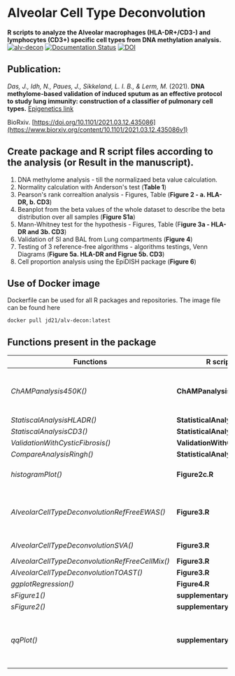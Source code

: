 # Alveolar Cell Type Deconvolution

**R scripts to analyze the Alveolar macrophages (HLA-DR+/CD3-) and lymphocytes (CD3+) specific cell types from DNA methylation analysis.** \
[![alv-decon](https://github.com/JD2112/Alveolar-Cell-Type-Deconvolution/actions/workflows/docker-image.yml/badge.svg)](https://github.com/JD2112/Alveolar-Cell-Type-Deconvolution/actions/workflows/docker-image.yml)
[![Documentation Status](https://readthedocs.org/projects/alveolarcelltypedeconvolution/badge/?version=latest)](https://alveolarcelltypedeconvolution.readthedocs.io/en/latest/?badge=latest)
[![DOI](https://zenodo.org/badge/289193007.svg)](https://zenodo.org/doi/10.5281/zenodo.11103981)      

## Publication: 

*Das, J., Idh, N., Paues, J., Sikkeland, L. I. B., & Lerm, M.* (2021). **DNA methylome-based validation of induced sputum as an effective protocol to study lung immunity: construction of a classifier of pulmonary cell types.** [Epigenetics link](https://www.tandfonline.com/doi/full/10.1080/15592294.2021.1969499)

BioRxiv. [https://doi.org/10.1101/2021.03.12.435086](https://www.biorxiv.org/content/10.1101/2021.03.12.435086v1) 


## Create package and R script files according to the analysis (or Result in the manuscript).
1. DNA methylome analysis - till the normalizaed beta value calculation.
2. Normality calculation with Anderson's test (**Table 1**)
3. Pearson's rank correaltion analysis - Figures, Table (**Figure 2 - a. HLA-DR, b. CD3**)
4. Beanplot from the beta values of the whole dataset to describe the beta distribution over all samples (**Figure S1a**)
5. Mann-Whitney test for the hypothesis - Figures, Table (F**igure 3a - HLA-DR and 3b. CD3**)
6. Validation of SI and BAL from Lung compartments (**Figure 4**)
7. Testing of 3 reference-free algorithms - algorithms testings, Venn Diagrams (**Figure 5a. HLA-DR and Figrue 5b. CD3**)
8. Cell proportion analysis using the EpiDISH package (**Figure 6**)

## Use of Docker image
Dockerfile can be used for all R packages and repositories. The image file can be found here 
```
docker pull jd21/alv-decon:latest
```
## Functions present in the package

Functions|R scripts| description|notes
---|----|----|----
*ChAMPanalysis450K()*|**ChAMPanalysis.R**|script for DNA methylation using ChAMP|
*StatiscalAnalysisHLADR()*|**StatisticalAnalysis.R**||
*StatiscalAnalysisCD3()*|**StatisticalAnalysis.R**||
*ValidationWithCysticFibrosis()*|**ValidationWithCF.R**||
*CompareAnalysisRingh()*|**StatisticalAnalysis.R**||
*histogramPlot()*|**Figure2c.R**|histogram analysis for beta values|
*AlveolarCellTypeDeconvolutionRefFreeEWAS()*|**Figure3.R**|Houseman algorithm reference free analysis|
*AlveolarCellTypeDeconvolutionSVA()*|**Figure3.R**|SVA analysis|
*AlveolarCellTypeDeconvolutionRefFreeCellMix()*|**Figure3.R**||
*AlveolarCellTypeDeconvolutionTOAST()*|**Figure3.R**||
*ggplotRegression()*|**Figure4.R**||
*sFigure1()*|**supplementaryFigureS1.R**||
*sFigure2()*|**supplementaryFigureS2.R**||
*qqPlot()*|**supplementaryFigureS3.R**|Q-Q plot for compare DNA methylome data|a sub-function can also be used; gg_qq()
